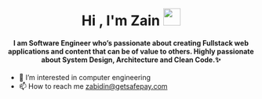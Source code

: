 <h1 align="center">Hi , I'm Zain <img src="https://media.giphy.com/media/hvRJCLFzcasrR4ia7z/giphy.gif" width="35"></h1>
<h4 align="center">I am Software Engineer who’s passionate about creating Fullstack web applications and content that can be of value to others. Highly passionate about System Design, Architecture and Clean Code.✨
</h4>

- 👀 I’m interested in computer engineering
- 📫 How to reach me zabidin@getsafepay.com

<!---
zainsp/zainsp is a ✨ special ✨ repository because its `README.md` (this file) appears on your GitHub profile.
You can click the Preview link to take a look at your changes.
--->

